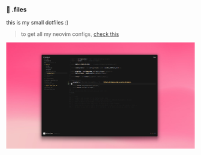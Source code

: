 ### 📁 .files

this is my small dotfiles :)

> to get all my neovim configs, [check this](https://github.com/gabsdotco/init.lua)

![preview](https://github.com/gabsdotco/.files/blob/main/.github/docs/preview.png)
